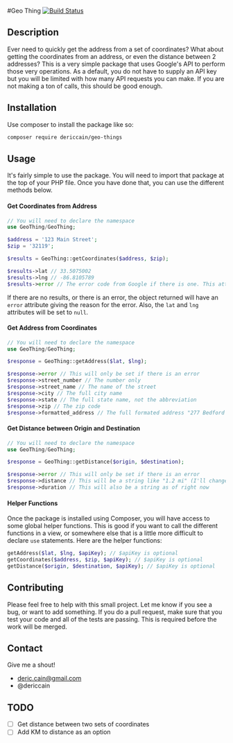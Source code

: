 #Geo Thing
[![Build Status](https://travis-ci.org/dericcain/geo-thing.svg?branch=master)](https://travis-ci.org/dericcain/geo-thing)

## Description
Ever need to quickly get the address from a set of coordinates? What about getting the coordinates from an address, or even the distance between 2 addresses? This is a very simple package that uses Google's API to perform those very operations. As a default, you do not have to supply an API key but you will be limited with how many API requests you can make. If you are not making a ton of calls, this should be good enough.

## Installation
Use composer to install the package like so:
```bash
composer require dericcain/geo-things
```

## Usage
It's fairly simple to use the package. You will need to import that package at the top of your PHP file. Once you have done that, you can use the different methods below.

#### Get Coordinates from Address
```php
// You will need to declare the namespace
use GeoThing/GeoThing;

$address = '123 Main Street';
$zip = '32119';

$results = GeoThing::getCoordinates($address, $zip);

$results->lat // 33.5075002
$results->lng // -86.8105789
$results->error // The error code from Google if there is one. This attribute will not be here if there is not error.
```
If there are no results, or there is an error, the object returned will have an `error` attribute giving the reason for the error. Also, the `lat` and `lng` attributes will be set to `null`.

#### Get Address from Coordinates
```php
// You will need to declare the namespace
use GeoThing/GeoThing;

$response = GeoThing::getAddress($lat, $lng);

$response->error // This will only be set if there is an error
$response->street_number // The number only
$response->street_name // The name of the street
$response->city // The full city name
$response->state // The full state name, not the abbreviation
$response->zip // The zip code
$response->formatted_address // The full formated address "277 Bedford Avenue, Brooklyn, NY 11211, USA"
```

#### Get Distance between Origin and Destination
```php
// You will need to declare the namespace
use GeoThing/GeoThing;

$response = GeoThing::getDistance($origin, $destination);

$response->error // This will only be set if there is an error
$response->distance // This will be a string like "1.2 mi" (I'll change this soon)
$response->duration // This will also be a string as of right now
```

#### Helper Functions
Once the package is installed using Composer, you will have access to some global helper functions. This is good if you want to call the different functions in a view, or somewhere else that is a little more difficult to declare `use` statements. Here are the helper functions:
```php
getAddress($lat, $lng, $apiKey); // $apiKey is optional
getCoordinates($address, $zip, $apiKey); // $apiKey is optional
getDistance($origin, $destination, $apiKey); // $apiKey is optional
```

## Contributing
Please feel free to help with this small project. Let me know if you see a bug, or want to add something. If you do a pull request, make sure that you test your code and all of the tests are passing. This is required before the work will be merged.

## Contact
Give me a shout!
- deric.cain@gmail.com
- @dericcain


## TODO
- [ ] Get distance between two sets of coordinates
- [ ] Add KM to distance as an option
